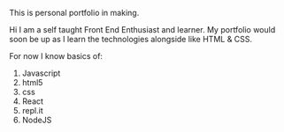 This is personal portfolio in making.

Hi I am a self taught Front End Enthusiast and learner. My portfolio would soon be up as I learn the technologies alongside like HTML & CSS.

For now I know basics of:
1. Javascript
2. html5
3. css
4. React
5. repl.it
6. NodeJS
